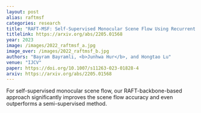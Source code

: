 ```yaml
---
layout: post
alias: raftmsf
categories: research
title: "RAFT-MSF: Self-Supervised Monocular Scene Flow Using Recurrent Optimizer"
titlelink: https://arxiv.org/abs/2205.01568
year: 2023
image: /images/2022_raftmsf_a.jpg
image_over: /images/2022_raftmsf_b.jpg
authors: "Bayram Bayramli, <b>Junhwa Hur</b>, and Hongtao Lu"
venue: "IJCV"
paper: https://doi.org/10.1007/s11263-023-01828-4
arxiv: https://arxiv.org/abs/2205.01568
---
```

For self-supervised monocular scene flow, our RAFT-backbone-based approach significantly improves the scene flow accuracy and even outperforms a semi-supervised method.


